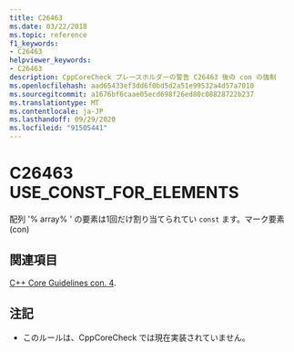 ```yaml
---
title: C26463
ms.date: 03/22/2018
ms.topic: reference
f1_keywords:
- C26463
helpviewer_keywords:
- C26463
description: CppCoreCheck プレースホルダーの警告 C26463 後の con の強制
ms.openlocfilehash: aad65433ef3dd6f0bd5d2a51e99532a4d57a7010
ms.sourcegitcommit: a1676bf6caae05ecd698f26ed80c08828722b237
ms.translationtype: MT
ms.contentlocale: ja-JP
ms.lasthandoff: 09/29/2020
ms.locfileid: "91505441"
---
```

# <a name="c26463-use_const_for_elements"></a>C26463 USE_CONST_FOR_ELEMENTS

配列 '% array% ' の要素は1回だけ割り当てられてい `const` ます。マーク要素 (con)

## <a name="see-also"></a>関連項目

[C++ Core Guidelines con. 4](https://github.com/isocpp/CppCoreGuidelines/blob/master/CppCoreGuidelines.md#con4-use-const-to-define-objects-with-values-that-do-not-change-after-construction).

## <a name="remark"></a>注記

- このルールは、CppCoreCheck では現在実装されていません。

